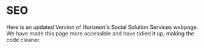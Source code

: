# SEO
Here is an updated Version of Horiseon's Social Solution Services webpage. We have made this page more accessible and have tidied it up, making the code cleaner. 